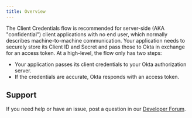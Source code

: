 ```yaml
---
title: Overview
---
```


The Client Credentials flow is recommended for server-side (AKA "confidential") client applications with no end user, which normally describes machine-to-machine communication. Your application needs to securely store its Client ID and Secret and pass those to Okta in exchange for an access token. At a high-level, the flow only has two steps:

- Your application passes its client credentials to your Okta authorization server.
- If the credentials are accurate, Okta responds with an access token.

## Support

If you need help or have an issue, post a question in our [Developer Forum](https://devforum.okta.com).

<NextSectionLink/>
